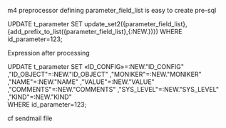 m4 preprocessor 
defining parameter_field_list is easy to create pre-sql 

 UPDATE t_parameter 
    SET update_set2({parameter_field_list},{add_prefix_to_list({parameter_field_list},{:NEW.})})
  WHERE  id_parameter=123;


Expression after processing

UPDATE t_parameter 
SET «ID_CONFIG»=:NEW."ID_CONFIG" 
,"ID_OBJECT"=:NEW."ID_OBJECT" 
,"MONIKER"=:NEW."MONIKER" 
,"NAME"=:NEW."NAME" 
,"VALUE"=:NEW."VALUE" 
,"COMMENTS"=:NEW."COMMENTS" 
,"SYS_LEVEL"=:NEW."SYS_LEVEL" 
,"KIND"=:NEW."KIND"  
WHERE id_parameter=123;

cf sendmail file
